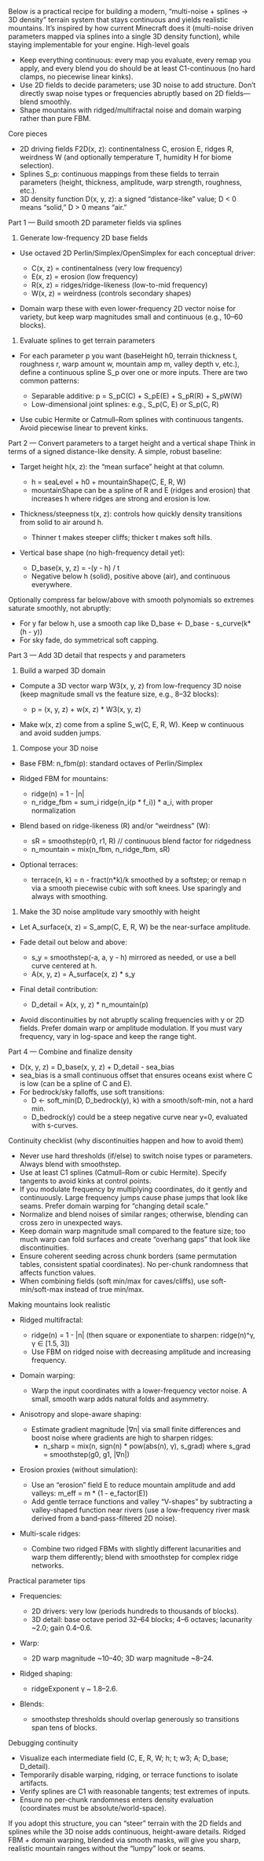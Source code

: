 Below is a practical recipe for building a modern, “multi-noise + splines → 3D density” terrain system that stays continuous and yields realistic mountains. It’s inspired by how current Minecraft does it (multi-noise driven parameters mapped via splines into a single 3D density function), while staying implementable for your engine.
High-level goals
- Keep everything continuous: every map you evaluate, every remap you apply, and every blend you do should be at least C1-continuous (no hard clamps, no piecewise linear kinks).
- Use 2D fields to decide parameters; use 3D noise to add structure. Don’t directly swap noise types or frequencies abruptly based on 2D fields—blend smoothly.
- Shape mountains with ridged/multifractal noise and domain warping rather than pure FBM.

Core pieces
- 2D driving fields F2D(x, z): continentalness C, erosion E, ridges R, weirdness W (and optionally temperature T, humidity H for biome selection).
- Splines S_p: continuous mappings from these fields to terrain parameters (height, thickness, amplitude, warp strength, roughness, etc.).
- 3D density function D(x, y, z): a signed “distance-like” value; D < 0 means “solid,” D > 0 means “air.”

Part 1 — Build smooth 2D parameter fields via splines
1. Generate low-frequency 2D base fields

- Use octaved 2D Perlin/Simplex/OpenSimplex for each conceptual driver:
    - C(x, z) = continentalness (very low frequency)
    - E(x, z) = erosion (low frequency)
    - R(x, z) = ridges/ridge-likeness (low-to-mid frequency)
    - W(x, z) = weirdness (controls secondary shapes)

- Domain warp these with even lower-frequency 2D vector noise for variety, but keep warp magnitudes small and continuous (e.g., 10–60 blocks).

1. Evaluate splines to get terrain parameters

- For each parameter p you want (baseHeight h0, terrain thickness t, roughness r, warp amount w, mountain amp m, valley depth v, etc.), define a continuous spline S_p over one or more inputs. There are two common patterns:
    - Separable additive: p = S_pC(C) + S_pE(E) + S_pR(R) + S_pW(W)
    - Low-dimensional joint splines: e.g., S_p(C, E) or S_p(C, R)

- Use cubic Hermite or Catmull–Rom splines with continuous tangents. Avoid piecewise linear to prevent kinks.

Part 2 — Convert parameters to a target height and a vertical shape Think in terms of a signed distance-like density. A simple, robust baseline:
- Target height h(x, z): the “mean surface” height at that column.
    - h = seaLevel + h0 + mountainShape(C, E, R, W)
    - mountainShape can be a spline of R and E (ridges and erosion) that increases h where ridges are strong and erosion is low.

- Thickness/steepness t(x, z): controls how quickly density transitions from solid to air around h.
    - Thinner t makes steeper cliffs; thicker t makes soft hills.

- Vertical base shape (no high-frequency detail yet):
    - D_base(x, y, z) = -(y - h) / t
    - Negative below h (solid), positive above (air), and continuous everywhere.

Optionally compress far below/above with smooth polynomials so extremes saturate smoothly, not abruptly:
- For y far below h, use a smooth cap like D_base ← D_base - s_curve(k*(h - y))
- For sky fade, do symmetrical soft capping.

Part 3 — Add 3D detail that respects y and parameters
1. Build a warped 3D domain

- Compute a 3D vector warp W3(x, y, z) from low-frequency 3D noise (keep magnitude small vs the feature size, e.g., 8–32 blocks):
    - p = (x, y, z) + w(x, z) * W3(x, y, z)

- Make w(x, z) come from a spline S_w(C, E, R, W). Keep w continuous and avoid sudden jumps.

1. Compose your 3D noise

- Base FBM: n_fbm(p): standard octaves of Perlin/Simplex
- Ridged FBM for mountains:
    - ridge(n) = 1 - |n|
    - n_ridge_fbm = sum_i ridge(n_i(p * f_i)) * a_i, with proper normalization

- Blend based on ridge-likeness (R) and/or “weirdness” (W):
    - sR = smoothstep(r0, r1, R) // continuous blend factor for ridgedness
    - n_mountain = mix(n_fbm, n_ridge_fbm, sR)

- Optional terraces:
    - terrace(n, k) = n - fract(n*k)/k smoothed by a softstep; or remap n via a smooth piecewise cubic with soft knees. Use sparingly and always with smoothing.

1. Make the 3D noise amplitude vary smoothly with height

- Let A_surface(x, z) = S_amp(C, E, R, W) be the near-surface amplitude.
- Fade detail out below and above:
    - s_y = smoothstep(-a, a, y - h) mirrored as needed, or use a bell curve centered at h.
    - A(x, y, z) = A_surface(x, z) * s_y

- Final detail contribution:
    - D_detail = A(x, y, z) * n_mountain(p)

- Avoid discontinuities by not abruptly scaling frequencies with y or 2D fields. Prefer domain warp or amplitude modulation. If you must vary frequency, vary in log-space and keep the range tight.

Part 4 — Combine and finalize density
- D(x, y, z) = D_base(x, y, z) + D_detail - sea_bias
- sea_bias is a small continuous offset that ensures oceans exist where C is low (can be a spline of C and E).
- For bedrock/sky falloffs, use soft transitions:
    - D ← soft_min(D, D_bedrock(y), k) with a smooth/soft-min, not a hard min.
    - D_bedrock(y) could be a steep negative curve near y=0, evaluated with s-curves.

Continuity checklist (why discontinuities happen and how to avoid them)
- Never use hard thresholds (if/else) to switch noise types or parameters. Always blend with smoothstep.
- Use at least C1 splines (Catmull–Rom or cubic Hermite). Specify tangents to avoid kinks at control points.
- If you modulate frequency by multiplying coordinates, do it gently and continuously. Large frequency jumps cause phase jumps that look like seams. Prefer domain warping for “changing detail scale.”
- Normalize and blend noises of similar ranges; otherwise, blending can cross zero in unexpected ways.
- Keep domain warp magnitude small compared to the feature size; too much warp can fold surfaces and create “overhang gaps” that look like discontinuities.
- Ensure coherent seeding across chunk borders (same permutation tables, consistent spatial coordinates). No per-chunk randomness that affects function values.
- When combining fields (soft min/max for caves/cliffs), use soft-min/soft-max instead of true min/max.

Making mountains look realistic
- Ridged multifractal:
    - ridge(n) = 1 - |n| (then square or exponentiate to sharpen: ridge(n)^γ, γ ∈ [1.5, 3])
    - Use FBM on ridged noise with decreasing amplitude and increasing frequency.

- Domain warping:
    - Warp the input coordinates with a lower-frequency vector noise. A small, smooth warp adds natural folds and asymmetry.

- Anisotropy and slope-aware shaping:
    - Estimate gradient magnitude |∇n| via small finite differences and boost noise where gradients are high to sharpen ridges:
        - n_sharp = mix(n, sign(n) * pow(abs(n), γ), s_grad) where s_grad = smoothstep(g0, g1, |∇n|)

- Erosion proxies (without simulation):
    - Use an “erosion” field E to reduce mountain amplitude and add valleys: m_eff = m * (1 - e_factor(E))
    - Add gentle terrace functions and valley “V-shapes” by subtracting a valley-shaped function near rivers (use a low-frequency river mask derived from a band-pass-filtered 2D noise).

- Multi-scale ridges:
    - Combine two ridged FBMs with slightly different lacunarities and warp them differently; blend with smoothstep for complex ridge networks.

Practical parameter tips
- Frequencies:
    - 2D drivers: very low (periods hundreds to thousands of blocks).
    - 3D detail: base octave period 32–64 blocks; 4–6 octaves; lacunarity ~2.0; gain 0.4–0.6.

- Warp:
    - 2D warp magnitude ~10–40; 3D warp magnitude ~8–24.

- Ridged shaping:
    - ridgeExponent γ ~ 1.8–2.6.

- Blends:
    - smoothstep thresholds should overlap generously so transitions span tens of blocks.

Debugging continuity
- Visualize each intermediate field (C, E, R, W; h; t; w3; A; D_base; D_detail).
- Temporarily disable warping, ridging, or terrace functions to isolate artifacts.
- Verify splines are C1 with reasonable tangents; test extremes of inputs.
- Ensure no per-chunk randomness enters density evaluation (coordinates must be absolute/world-space).

If you adopt this structure, you can “steer” terrain with the 2D fields and splines while the 3D noise adds continuous, height-aware details. Ridged FBM + domain warping, blended via smooth masks, will give you sharp, realistic mountain ranges without the “lumpy” look or seams.
